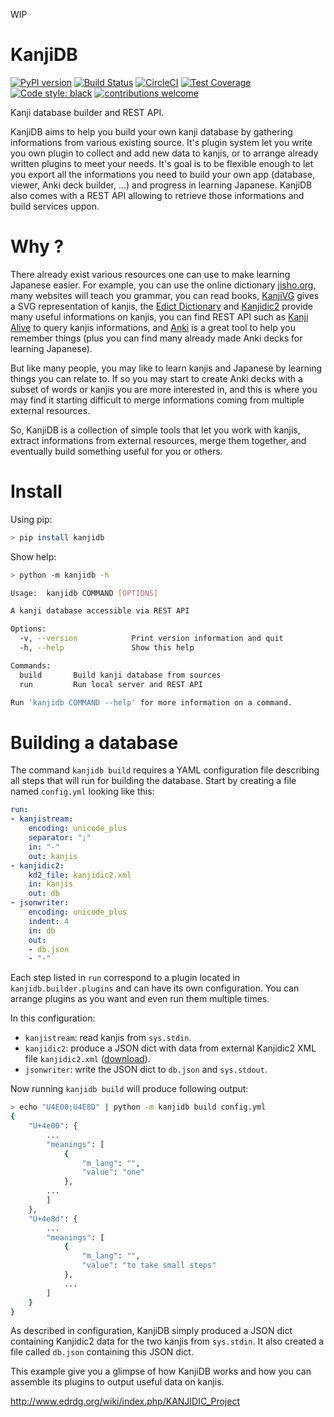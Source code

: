 WIP

# KanjiDB

[![PyPI version](https://badge.fury.io/py/kanjidb.svg)](https://badge.fury.io/py/kanjidb)
[![Build Status](https://travis-ci.org/Nauja/kanjidb.png?branch=master)](https://travis-ci.org/Nauja/kanjidb)
[![CircleCI](https://circleci.com/gh/Nauja/kanjidb/tree/circleci-project-setup.svg?style=svg)](https://circleci.com/gh/Nauja/kanjidb/tree/circleci-project-setup)
[![Test Coverage](https://codeclimate.com/github/Nauja/kanjidb/badges/coverage.svg)](https://codeclimate.com/github/Nauja/kanjidb/coverage)
[![Code style: black](https://img.shields.io/badge/code%20style-black-000000.svg)](https://github.com/psf/black)
[![contributions welcome](https://img.shields.io/badge/contributions-welcome-brightgreen.svg?style=flat)](https://github.com/Nauja/kanjidb/issues)

Kanji database builder and REST API.

KanjiDB aims to help you build your own kanji database by gathering
informations from various existing source. It's plugin system let you
write you own plugin to collect and add new data to kanjis,
or to arrange already written plugins to meet your needs. It's goal
is to be flexible enough to let you export all the informations you
need to build your own app (database, viewer, Anki deck builder, ...) and
progress in learning Japanese. KanjiDB also comes with a REST API allowing to
retrieve those informations and build services uppon.

# Why ?

There already exist various resources one can use to make
learning Japanese easier. For example, you can use the online
dictionary [jisho.org](https://jisho.org/), many websites will teach
you grammar, you can read books, [KanjiVG](https://kanjivg.tagaini.net/) gives a
SVG representation of kanjis, the [Edict Dictionary](http://www.edrdg.org/jmdict/edict.html) and
[Kanjidic2](http://nihongo.monash.edu/kanjidic2/index.html) provide many useful informations on
kanjis, you can find REST API such as [Kanji Alive](https://www.programmableweb.com/api/kanji-alive-rest-api) to query kanjis informations, and [Anki](https://apps.ankiweb.net/) is a great tool to help you remember things (plus you can find
many already made Anki decks for learning Japanese).

But like many people, you may like to learn kanjis and Japanese by learning things you can relate to.
If so you may start to create Anki decks with a subset of words or kanjis you are more interested in, and
this is where you may find it starting difficult to merge informations coming from multiple external resources.

So, KanjiDB is a collection of simple tools that let you work with kanjis, extract informations from external resources,
merge them together, and eventually build something useful for you or others.

# Install

Using pip:

```bash
> pip install kanjidb
```

Show help:

```bash
> python -m kanjidb -h

Usage:  kanjidb COMMAND [OPTIONS]

A kanji database accessible via REST API

Options:
  -v, --version            Print version information and quit
  -h, --help               Show this help

Commands:
  build       Build kanji database from sources
  run         Run local server and REST API

Run 'kanjidb COMMAND --help' for more information on a command.

```

# Building a database

The command `kanjidb build` requires a YAML configuration file describing all
steps that will run for building the database. Start by creating a file named `config.yml` looking like this:

```yaml
run:
- kanjistream:
    encoding: unicode_plus
    separator: ";"
    in: "-"
    out: kanjis
- kanjidic2:
    kd2_file: kanjidic2.xml
    in: kanjis
    out: db
- jsonwriter:
    encoding: unicode_plus
    indent: 4
    in: db
    out:
    - db.json
    - "-"
```

Each step listed in `run` correspond to a plugin located in `kanjidb.builder.plugins` and
can have its own configuration. You can arrange plugins as you want and even run them
multiple times.

In this configuration:
  * `kanjistream`: read kanjis from `sys.stdin`.
  * `kanjidic2`: produce a JSON dict with data from external Kanjidic2 XML file `kanjidic2.xml` ([download](http://www.edrdg.org/wiki/index.php/KANJIDIC_Project)).
  * `jsonwriter`: write the JSON dict to `db.json` and `sys.stdout`.

Now running `kanjidb build` will produce following output:

```bash
> echo "U4E00;U4E8D" | python -m kanjidb build config.yml
{
    "U+4e00": {
        ...
        "meanings": [
            {
                "m_lang": "",
                "value": "one"
            },
        ...
        ]
    },
    "U+4e8d": {
        ...
        "meanings": [
            {
                "m_lang": "",
                "value": "to take small steps"
            },
            ...
        ]
    }
}
```

As described in configuration, KanjiDB simply produced a JSON dict containing
Kanjidic2 data for the two kanjis from `sys.stdin`. It also created a file
called `db.json` containing this JSON dict.

This example give you a glimpse of how KanjiDB works and how you can assemble
its plugins to output useful data on kanjis.

http://www.edrdg.org/wiki/index.php/KANJIDIC_Project
